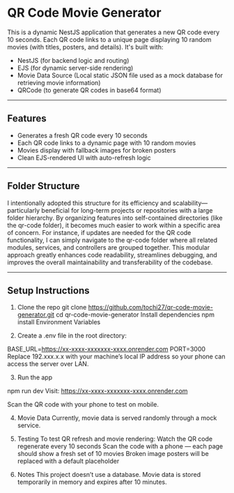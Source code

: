 # QR Code Movie Generator

This is a dynamic NestJS application that generates a new QR code every 10 seconds. Each QR code links to a unique page displaying 10 random movies (with titles, posters, and details). It's built with:

- NestJS (for backend logic and routing)
- EJS (for dynamic server-side rendering)
- Movie Data Source (Local static JSON file used as a mock database for retrieving movie information)
- QRCode (to generate QR codes in base64 format)

---

## Features

- Generates a fresh QR code every 10 seconds
- Each QR code links to a dynamic page with 10 random movies
- Movies display with fallback images for broken posters
- Clean EJS-rendered UI with auto-refresh logic

---

## Folder Structure

I intentionally adopted this structure for its efficiency and scalability—particularly beneficial for long-term projects or repositories with a large folder hierarchy.
By organizing features into self-contained directories (like the qr-code folder), it becomes much easier to work within a specific area of concern.
For instance, if updates are needed for the QR code functionality, I can simply navigate to the qr-code folder where all related modules, services, and controllers are grouped together.
This modular approach greatly enhances code readability, streamlines debugging, and improves the overall maintainability and transferability of the codebase.


---

## Setup Instructions

1. Clone the repo
   git clone https://github.com/tochi27/qr-code-movie-generator.git
   cd qr-code-movie-generator
   Install dependencies
   npm install
   Environment Variables

2. Create a .env file in the root directory:

BASE_URL=https://xx-xxxx-xxxxxxx-xxxx.onrender.com
PORT=3000
Replace 192.xxx.x.x with your machine’s local IP address so your phone can access the server over LAN.

3. Run the app

npm run dev
Visit: https://xx-xxxx-xxxxxxx-xxxx.onrender.com

Scan the QR code with your phone to test on mobile.

4. Movie Data
Currently, movie data is served randomly through a mock service.

5. Testing
To test QR refresh and movie rendering:
Watch the QR code regenerate every 10 seconds
Scan the code with a phone — each page should show a fresh set of 10 movies
Broken image posters will be replaced with a default placeholder

6. Notes
This project doesn’t use a database. Movie data is stored temporarily in memory and expires after 10 minutes.
